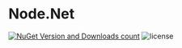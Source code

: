 Node.Net
========
[![NuGet Version and Downloads count](https://buildstats.info/nuget/Node.Net)](https://www.nuget.org/packages/Node.Net)
![license](https://img.shields.io/github/license/lou-parslow/Trestle.svg)
